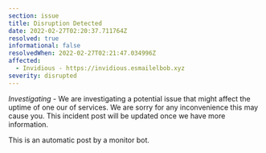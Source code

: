 ```yaml
---
section: issue
title: Disruption Detected
date: 2022-02-27T02:20:37.711764Z
resolved: true
informational: false
resolvedWhen: 2022-02-27T02:21:47.034996Z
affected:
  - Invidious - https://invidious.esmailelbob.xyz
severity: disrupted
---
```

*Investigating* - We are investigating a potential issue that might affect the uptime of one our of services. We are sorry for any inconvenience this may cause you. This incident post will be updated once we have more information.

This is an automatic post by a monitor bot.
        